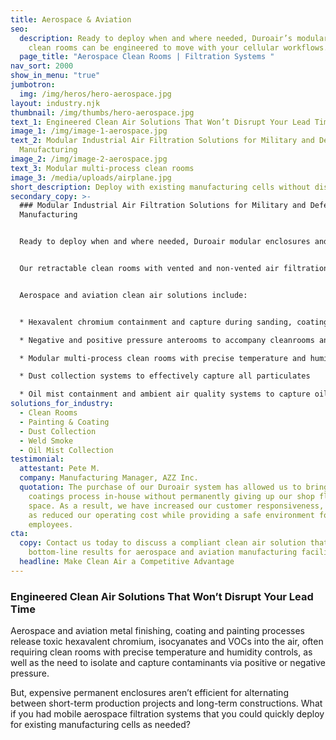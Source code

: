 ```yaml
---
title: Aerospace & Aviation
seo:
  description: Ready to deploy when and where needed, Duroair’s modular aerospace
    clean rooms can be engineered to move with your cellular workflows.
  page_title: "Aerospace Clean Rooms | Filtration Systems "
nav_sort: 2000
show_in_menu: "true"
jumbotron:
  img: /img/heros/hero-aerospace.jpg
layout: industry.njk
thumbnail: /img/thumbs/hero-aerospace.jpg
text_1: Engineered Clean Air Solutions That Won’t Disrupt Your Lead Time
image_1: /img/image-1-aerospace.jpg
text_2: Modular Industrial Air Filtration Solutions for Military and Defense
  Manufacturing
image_2: /img/image-2-aerospace.jpg
text_3: Modular multi-process clean rooms
image_3: /media/uploads/airplane.jpg
short_description: Deploy with existing manufacturing cells without disrupting lead time.
secondary_copy: >-
  ### Modular Industrial Air Filtration Solutions for Military and Defense
  Manufacturing


  Ready to deploy when and where needed, Duroair modular enclosures and industrial air filtration for aerospace and aviation can be engineered to move with your cellular workflows. 


  Our retractable clean rooms with vented and non-vented air filtration systems are customizable to work with your unique production requirements.


  Aerospace and aviation clean air solutions include:


  * Hexavalent chromium containment and capture during sanding, coating, and painting operations

  * Negative and positive pressure anterooms to accompany cleanrooms and enclosures for painting and coating operations

  * Modular multi-process clean rooms with precise temperature and humidity controls that can be easily moved between locations and stored when not in use

  * Dust collection systems to effectively capture all particulates

  * Oil mist containment and ambient air quality systems to capture oil mist particles before they settle on valuable machinery and electronics
solutions_for_industry:
  - Clean Rooms
  - Painting & Coating
  - Dust Collection
  - Weld Smoke
  - Oil Mist Collection
testimonial:
  attestant: Pete M.
  company: Manufacturing Manager, AZZ Inc.
  quotation: The purchase of our Duroair system has allowed us to bring the
    coatings process in-house without permanently giving up our shop floor
    space. As a result, we have increased our customer responsiveness, as well
    as reduced our operating cost while providing a safe environment for our
    employees.
cta:
  copy: Contact us today to discuss a compliant clean air solution that delivers
    bottom-line results for aerospace and aviation manufacturing facilities.
  headline: Make Clean Air a Competitive Advantage
---
```

### Engineered Clean Air Solutions That Won’t Disrupt Your Lead Time

Aerospace and aviation metal finishing, coating and painting processes release toxic hexavalent chromium, isocyanates and VOCs into the air, often requiring clean rooms with precise temperature and humidity controls, as well as the need to isolate and capture contaminants via positive or negative pressure.

But, expensive permanent enclosures aren’t efficient for alternating between short-term production projects and long-term constructions. What if you had mobile aerospace filtration systems that you could quickly deploy for existing manufacturing cells as needed?
